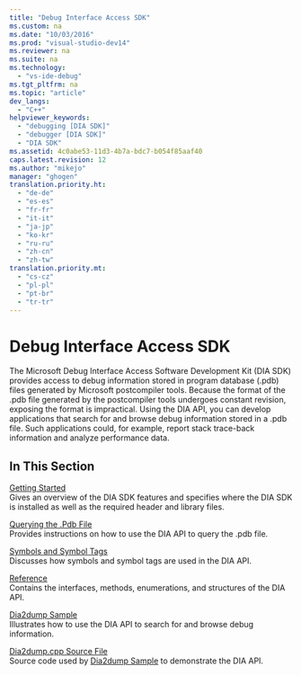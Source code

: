 ```yaml
---
title: "Debug Interface Access SDK"
ms.custom: na
ms.date: "10/03/2016"
ms.prod: "visual-studio-dev14"
ms.reviewer: na
ms.suite: na
ms.technology: 
  - "vs-ide-debug"
ms.tgt_pltfrm: na
ms.topic: "article"
dev_langs: 
  - "C++"
helpviewer_keywords: 
  - "debugging [DIA SDK]"
  - "debugger [DIA SDK]"
  - "DIA SDK"
ms.assetid: 4c0abe53-11d3-4b7a-bdc7-b054f85aaf40
caps.latest.revision: 12
ms.author: "mikejo"
manager: "ghogen"
translation.priority.ht: 
  - "de-de"
  - "es-es"
  - "fr-fr"
  - "it-it"
  - "ja-jp"
  - "ko-kr"
  - "ru-ru"
  - "zh-cn"
  - "zh-tw"
translation.priority.mt: 
  - "cs-cz"
  - "pl-pl"
  - "pt-br"
  - "tr-tr"
---
```

# Debug Interface Access SDK
The Microsoft Debug Interface Access Software Development Kit (DIA SDK) provides access to debug information stored in program database (.pdb) files generated by Microsoft postcompiler tools. Because the format of the .pdb file generated by the postcompiler tools undergoes constant revision, exposing the format is impractical. Using the DIA API, you can develop applications that search for and browse debug information stored in a .pdb file. Such applications could, for example, report stack trace-back information and analyze performance data.  
  
## In This Section  
 [Getting Started](../VS_debugger/getting-started--debug-interface-access-sdk-.md)  
 Gives an overview of the DIA SDK features and specifies where the DIA SDK is installed as well as the required header and library files.  
  
 [Querying the .Pdb File](../VS_debugger/querying-the-.pdb-file.md)  
 Provides instructions on how to use the DIA API to query the .pdb file.  
  
 [Symbols and Symbol Tags](../VS_debugger/symbols-and-symbol-tags.md)  
 Discusses how symbols and symbol tags are used in the DIA API.  
  
 [Reference](../VS_debugger/debug-interface-access-sdk-reference.md)  
 Contains the interfaces, methods, enumerations, and structures of the DIA API.  
  
 [Dia2dump Sample](../VS_debugger/dia2dump-sample.md)  
 Illustrates how to use the DIA API to search for and browse debug information.  
  
 [Dia2dump.cpp Source File](../VS_debugger/dia2dump.cpp-source-file.md)  
 Source code used by [Dia2dump Sample](../VS_debugger/dia2dump-sample.md) to demonstrate the DIA API.